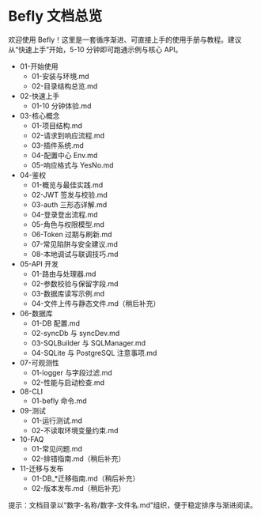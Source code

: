 # Befly 文档总览

欢迎使用 Befly！这里是一套循序渐进、可直接上手的使用手册与教程。建议从“快速上手”开始，5-10 分钟即可跑通示例与核心 API。

-   01-开始使用
    -   01-安装与环境.md
    -   02-目录结构总览.md
-   02-快速上手
    -   01-10 分钟体验.md
-   03-核心概念
    -   01-项目结构.md
    -   02-请求到响应流程.md
    -   03-插件系统.md
    -   04-配置中心 Env.md
    -   05-响应格式与 YesNo.md
-   04-鉴权
    -   01-概览与最佳实践.md
    -   02-JWT 签发与校验.md
    -   03-auth 三形态详解.md
    -   04-登录登出流程.md
    -   05-角色与权限模型.md
    -   06-Token 过期与刷新.md
    -   07-常见陷阱与安全建议.md
    -   08-本地调试与联调技巧.md
-   05-API 开发
    -   01-路由与处理器.md
    -   02-参数校验与保留字段.md
    -   03-数据库读写示例.md
    -   04-文件上传与静态文件.md（稍后补充）
-   06-数据库
    -   01-DB 配置.md
    -   02-syncDb 与 syncDev.md
    -   03-SQLBuilder 与 SQLManager.md
    -   04-SQLite 与 PostgreSQL 注意事项.md
-   07-可观测性
    -   01-logger 与字段过滤.md
    -   02-性能与启动检查.md
-   08-CLI
    -   01-befly 命令.md
-   09-测试
    -   01-运行测试.md
    -   02-不读取环境变量约束.md
-   10-FAQ
    -   01-常见问题.md
    -   02-排错指南.md（稍后补充）
-   11-迁移与发布
    -   01-DB\_\*迁移指南.md（稍后补充）
    -   02-版本发布.md（稍后补充）

提示：文档目录以“数字-名称/数字-文件名.md”组织，便于稳定排序与渐进阅读。
